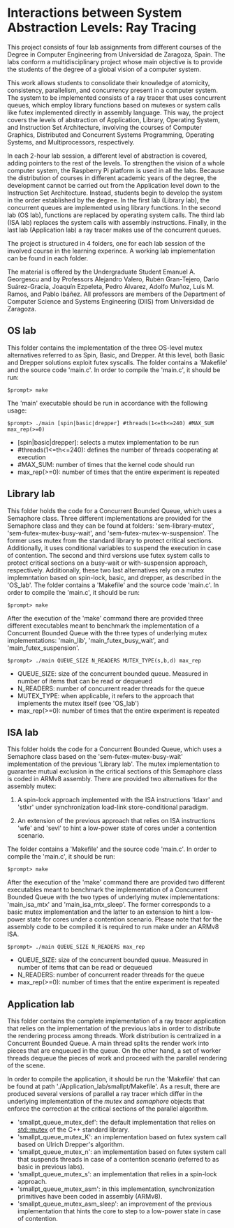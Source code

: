 # Interactions between System Abstraction Levels: Ray Tracing

This project consists of four lab assignments from different courses of the Degree in Computer Engineering from Universidad de Zaragoza, Spain. The labs conform a multidisciplinary project whose main objective is to provide the students of the degree of a global vision of a computer system.

This work allows students to consolidate their knowledge of atomicity, consistency, parallelism, and concurrency present in a computer system. The system to be implemented consists of a ray tracer that uses concurrent queues, which employ library functions based on mutexes or system calls like futex implemented directly in assembly language. This way, the project covers the levels of abstraction of Application, Library, Operating System, and Instruction Set Architecture, involving the courses of Computer Graphics, Distributed and Concurrent Systems Programming, Operating Systems, and Multiprocessors, respectively.

In each 2-hour lab session, a different level of abstraction is covered, adding pointers to the rest of the levels. To strengthen the vision of a whole computer system, the Raspberry Pi platform is used in all the labs. Because the distribution of courses in different academic years of the degree, the development cannot be carried out from the Application level down to the Instruction Set Architecture. Instead, students begin to develop the system in the order established by the degree. In the first lab (Library lab), the concurrent queues are implemented using library functions. In the second lab (OS lab), functions are replaced by operating system calls. The third lab (ISA lab) replaces the system calls with assembly instructions. Finally, in the last lab (Application lab) a ray tracer makes use of the concurrent queues.

The project is structured in 4 folders, one for each lab session of the involved course in the learning experince. A working lab implementation can be found in each folder.

The material is offered by the Undergraduate Student Emanuel A. Georgescu and by Professors Alejandro Valero, Rubén Gran-Tejero, Darío Suárez-Gracia, Joaquín Ezpeleta, Pedro Álvarez, Adolfo Muñoz, Luis M. Ramos, and Pablo Ibáñez. All professors are members of the Department of Computer Science and Systems Engineering (DIIS) from Universidad de Zaragoza.

## OS lab

This folder contains the implementation of the three OS-level mutex alternatives referred to as Spin, Basic, and Drepper. At this level, both Basic and Drepper solutions exploit futex 
syscalls. The folder contains a 'Makefile' and the source code 'main.c'. In order to compile the 'main.c', it should be run:

```
$prompt> make 
```

The 'main' executable should be run in accordance with the following usage:

```
$prompt> ./main [spin|basic|drepper] #threads(1<=th<=240) #MAX_SUM max_rep(>=0)
```

* \[spin|basic|drepper\]: selects a mutex implementation to be run
* \#threads(1<=th<=240): defines the number of threads cooperating at execution
* \#MAX\_SUM: number of times that the kernel code should run
* max\_rep(>=0): number of times that the entire experiment is repeated

## Library lab

This folder holds the code for a Concurrent Bounded Queue, which uses a Semaphore class. Three different implementations are provided for the Semaphore class and they can be found at folders: 'sem-library-mutex', 'sem-futex-mutex-busy-wait', and 'sem-futex-mutex-w-suspension'. The former uses mutex from the standard library to protect critical sections. Additionally, it uses conditional variables to suspend the execution in case of contention. The second and third versions use futex system calls to protect critical sections on a busy-wait or with-suspension approach, respectively. Additionally, these two last alternatives rely on a mutex implemntation based on spin-lock, basic, and drepper, as described in the 'OS\_lab'. The folder contains a 'Makefile' and the source code 'main.c'. In order to compile the 'main.c', it should be run:

```
$prompt> make 
```

After the execution of the 'make' command there are provided three different executables meant to benchmark the implementation of a Concurrent Bounded Queue with the three types of underlying mutex implementations: 'main\_lib', 'main\_futex\_busy\_wait', and 'main\_futex\_suspension'.  

```
$prompt> ./main QUEUE_SIZE N_READERS MUTEX_TYPE(s,b,d) max_rep
```

* QUEUE\_SIZE: size of the concurrent bounded queue. Measured in number of items that can be read or dequeued
* N\_READERS: number of concurrent reader threads for the queue
* MUTEX\_TYPE: when applicable, it refers to the approach that implements the mutex itself (see 'OS\_lab') 
* max\_rep(>=0): number of times that the entire experiment is repeated

## ISA lab

This folder holds the code for a Concurrent Bounded Queue, which uses a Semaphore class based on the 'sem-futex-mutex-busy-wait' implementation of the previous 'Library lab'. The mutex implementation to guarantee mutual exclusion in the critical sections of this Semaphore class is coded in ARMv8 assembly. There are provided two alternatives for the assembly mutex:

1. A spin-lock approach implemented with the ISA instructions 'ldaxr' and 'stlxr' under synchronization load-link store-conditional paradigm. 

2. An extension of the previous approach that relies on ISA instructions 'wfe' and 'sevl' to hint a low-power state of cores under a contention scenario.

The folder contains a 'Makefile' and the source code 'main.c'. In order to compile the 'main.c', it should be run:

```
$prompt> make 
```

After the execution of the 'make' command there are provided two different executables meant to benchmark the implementation of a Concurrent Bounded Queue with the two types of underlying mutex implementations: 'main\_isa\_mtx' and 'main\_isa\_mtx\_sleep'. The former corresponds to a basic mutex implementation and the latter to an extension to hint a low-power state for cores under a contention scenario. Please note that for the assembly code to be compiled it is required to run make under an ARMv8 ISA.

```
$prompt> ./main QUEUE_SIZE N_READERS max_rep
```

* QUEUE\_SIZE: size of the concurrent bounded queue. Measured in number of items that can be read or dequeued
* N\_READERS: number of concurrent reader threads for the queue
* max\_rep(>=0): number of times that the entire experiment is repeated

## Application lab

This folder contains the complete implementation of a ray tracer application that relies on the implementation of the previous labs in order to distribute the rendering process among threads. Work distribution is centralized in a Concurrent Bounded Queue. A main thread splits the render work into pieces that are enqueued in the queue. On the other hand, a set of worker threads dequeue the pieces of work and proceed with the parallel rendering of the scene. 

In order to compile the application, it should be run the 'Makefile' that can be found at path './Application_lab/smallpt/Makefile'. As a result, there are produced several versions of parallel a ray tracer which differ in the underlying implementation of the *mutex* and *semaphore* objects that enforce the correction at the critical sections of the parallel algorithm. 

* 'smallpt_queue_mutex_def': the default implementation that relies on <std::mutex> of the C++ standard library.
* 'smallpt_queue_mutex_K': an implementation based on futex system call based on Ulrich Drepper's algorithm.
* 'smallpt_queue_mutex_n': an implementation based on futex system call that suspends threads in case of a contention scenario (referred to as basic in previous labs).
* 'smallpt_queue_mutex_s': an implementation that relies in a spin-lock approach.
* 'smallpt_queue_mutex_asm': in this implementation, synchronization primitives have been coded in assembly (ARMv8).
* 'smallpt_queue_mutex_asm_sleep': an improvement of the previous implementation that hints the core to step to a low-power state in case of contention.
